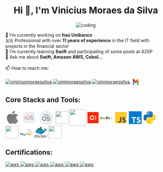 <h1 align="center">Hi 👋, I'm Vinicius Moraes da Silva</h1>
<p align="center">
  <img align="center" src="https://miro.medium.com/v2/resize:fit:1000/1*Ssn3fOvE9y68tUN8JrLcRA.gif" alt="coding" />
</p> 🔭 I’m currently working on <strong>Itaú Unibanco</strong>  <br> 🇧🇷 Professional with over <strong>11 years of experience</strong> in the IT field with projects in the financial sector <br> 📝 I’m currently learning <strong>Swift</strong> and participating of some pools at 42SP<br> 💬 Ask me about <strong>Swift, Amazon AWS, Cobol...</strong> <br>
<br>
<div> 📫 How to reach me: <br>
  <p align="left">
    <a href="https://www.linkedin.com/in/viniciusmoraessilva/?locale=en_US" target="blank">
      <img align="center" src="https://raw.githubusercontent.com/rahuldkjain/github-profile-readme-generator/master/src/images/icons/Social/linked-in-alt.svg" alt="viniciusmoraessilva" height="20" width="30" />
    </a>
    <a href="https://twitter.com/vinimoraessilva" target="blank">
      <img align="center" src="https://raw.githubusercontent.com/rahuldkjain/github-profile-readme-generator/master/src/images/icons/Social/twitter.svg" alt="vinimoraessilva" height="20" width="30" />
    </a>
    <a href="https://instagram.com/vinimoraessilva" target="blank">
      <img align="center" src="https://raw.githubusercontent.com/rahuldkjain/github-profile-readme-generator/master/src/images/icons/Social/instagram.svg" alt="vinimoraessilva" height="20" width="30" />
    </a>
    <a href="mailto:vinicius.moraes.silva@gmail.com" target="_blank">
      <img align="center" height="30" width="30" src="./icons/mail2.svg" target="_blank">
    </a>
  </p>
</div>
<h2 align="left">Core Stacks and Tools:</h2>
<div style="display: inline_block">
  <img align="center" height="45" width="45" pointer-events="none" src="./icons/apple.svg" target="_blank">
  <img align="center" height="50" width="50" src="./icons/ios.svg" target="_blank">
  <img align="center" height="50" width="50" src="./icons/macos.svg" target="_blank">
  <img align="center" height="40" width="40" src="https://cdn.jsdelivr.net/gh/devicons/devicon/icons/swift/swift-original.svg">
  <img align="center" height="52" width="52" src="https://cdn.jsdelivr.net/gh/devicons/devicon/icons/firebase/firebase-plain.svg">
  <img align="center" height="35" width="35" src="./icons/cocoapods.svg" target="_blank">
  <img align="center" height="41" width="41" src="https://raw.githubusercontent.com/devicons/devicon/master/icons/nodejs/nodejs-original-wordmark.svg" target="_blank">
  <img align="center" height="41" width="41" src="./icons/js.svg" target="_blank">
  <img align="center" height="41" width="41" src="https://raw.githubusercontent.com/devicons/devicon/master/icons/typescript/typescript-original.svg" target="_blank">
  <img align="center" height="44" width="44" src="./icons/python.svg" target="_blank">
  <img align="center" height="41" width="41" src="https://www.vectorlogo.zone/logos/getpostman/getpostman-icon.svg" target="_blank">
  <img align="center" height="41" width="41" src="https://raw.githubusercontent.com/devicons/devicon/master/icons/mysql/mysql-original-wordmark.svg" target="_blank">
  <img align="center" height="41" width="41" src="https://raw.githubusercontent.com/devicons/devicon/master/icons/docker/docker-original-wordmark.svg" target="_blank">
  <img align="center" height="41" width="41" src="https://raw.githubusercontent.com/danielcranney/readme-generator/main/public/icons/skills/aws-colored.svg" target="_blank">
</div>
<h2 align="left">Certifications:</h2>
<p align="left">
  <a href="https://www.credly.com/badges/b1e6edd7-a3fe-4229-bf98-0a9bc0aa7ac0" target="_blank" rel="noreferrer">
    <img src="https://images.credly.com/size/680x680/images/0e284c3f-5164-4b21-8660-0d84737941bc/image.png" alt="aws" width="150" height="150" />
  </a>
  <a href="https://www.credly.com/badges/e9db2cea-e9d1-482f-befc-2beb0fd1cbcd" target="_blank" rel="noreferrer">
    <img src="https://images.credly.com/size/680x680/images/b9feab85-1a43-4f6c-99a5-631b88d5461b/image.png" alt="aws" width="150" height="150" />
  </a>
  <a href="" target="_blank" rel="noreferrer">
    <img src="https://media.licdn.com/dms/image/D4E12AQGlYtZzwEiY3w/article-cover_image-shrink_720_1280/0/1690591592895?e=1704326400&v=beta&t=wGz0ju0GnyZBStza2KyEmtuKqmtLM7EgErHbBWq-N4E" alt="aws" width="150" height="150" />
  </a>
  <a href="https://www.credly.com/earner/earned/badge/ca069ac6-fa20-46d1-8c41-c451294a8bee" target="_blank" rel="noreferrer">
    <img src="https://images.credly.com/size/680x680/images/899eae22-5f92-475f-bc75-01fa0a8ef748/Master_the_MF_-_Practical_Exp.png" alt="aws" width="150" height="150" />
  </a>
  <a href="https://www.credly.com/earner/earned/badge/6312e5cd-e044-4a79-9691-292abdcfb494" target="_blank" rel="noreferrer">
    <img src="https://images.credly.com/size/680x680/images/d8911925-8d94-4486-8291-ae38e1383732/Master_the_MF_-_Real_World_Challenge.png" alt="aws" width="150" height="150" />
  </a>
  <a href="https://www.credly.com/earner/earned/badge/dcc46320-77fc-4d34-be6f-f0ea1d3803d6" target="_blank" rel="noreferrer">
    <img src="https://images.credly.com/size/680x680/images/4e3d6f9f-55d7-4ea7-b0e6-f4d4ff543e22/image.png" alt="aws" width="150" height="150" />
  </a>
</p>
